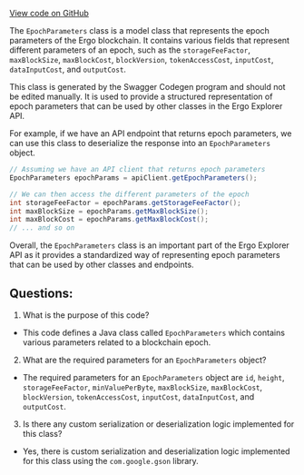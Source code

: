 [View code on GitHub](https://github.com/ergoplatform/ergo-appkit/java-client-generated/src/main/java/org/ergoplatform/explorer/client/model/EpochParameters.java)

The `EpochParameters` class is a model class that represents the epoch parameters of the Ergo blockchain. It contains various fields that represent different parameters of an epoch, such as the `storageFeeFactor`, `maxBlockSize`, `maxBlockCost`, `blockVersion`, `tokenAccessCost`, `inputCost`, `dataInputCost`, and `outputCost`. 

This class is generated by the Swagger Codegen program and should not be edited manually. It is used to provide a structured representation of epoch parameters that can be used by other classes in the Ergo Explorer API. 

For example, if we have an API endpoint that returns epoch parameters, we can use this class to deserialize the response into an `EpochParameters` object. 

```java
// Assuming we have an API client that returns epoch parameters
EpochParameters epochParams = apiClient.getEpochParameters();

// We can then access the different parameters of the epoch
int storageFeeFactor = epochParams.getStorageFeeFactor();
int maxBlockSize = epochParams.getMaxBlockSize();
int maxBlockCost = epochParams.getMaxBlockCost();
// ... and so on
```

Overall, the `EpochParameters` class is an important part of the Ergo Explorer API as it provides a standardized way of representing epoch parameters that can be used by other classes and endpoints.
## Questions: 
 1. What is the purpose of this code?
- This code defines a Java class called `EpochParameters` which contains various parameters related to a blockchain epoch.

2. What are the required parameters for an `EpochParameters` object?
- The required parameters for an `EpochParameters` object are `id`, `height`, `storageFeeFactor`, `minValuePerByte`, `maxBlockSize`, `maxBlockCost`, `blockVersion`, `tokenAccessCost`, `inputCost`, `dataInputCost`, and `outputCost`.

3. Is there any custom serialization or deserialization logic implemented for this class?
- Yes, there is custom serialization and deserialization logic implemented for this class using the `com.google.gson` library.